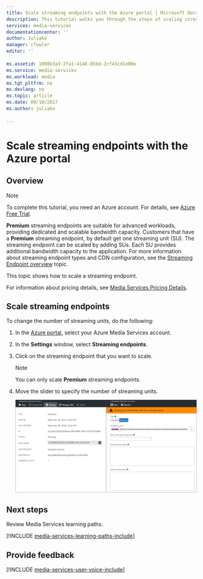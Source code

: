 ```yaml
---
title: Scale streaming endpoints with the Azure portal | Microsoft Docs
description: This tutorial walks you through the steps of scaling streaming endpoints with the Azure portal.
services: media-services
documentationcenter: ''
author: Juliako
manager: cfowler
editor: ''

ms.assetid: 1008b3a3-2fa1-4146-85bd-2cf43cd1e00e
ms.service: media-services
ms.workload: media
ms.tgt_pltfrm: na
ms.devlang: na
ms.topic: article
ms.date: 09/10/2017
ms.author: juliako

---
```

# Scale streaming endpoints with the Azure portal
## Overview

> [!NOTE]
> To complete this tutorial, you need an Azure account. For details, see [Azure Free Trial](https://azure.microsoft.com/pricing/free-trial/). 
> 
> 

**Premium** streaming endpoints are suitable for advanced workloads, providing dedicated and scalable bandwidth capacity. Customers that have a **Premium** streaming endpoint, by default get one streaming unit (SU). The streaming endpoint can be scaled by adding SUs. Each SU provides additional bandwidth capacity to the application. For more information about streaming endpoint types and CDN configuration, see the [Streaming Endpoint overview](media-services-streaming-endpoints-overview.md) topic.
 
This topic shows how to scale a streaming endpoint.

For information about pricing details, see [Media Services Pricing Details](https://go.microsoft.com/fwlink/?LinkId=275107).

## Scale streaming endpoints

To change the number of streaming units, do the following:

1. In the [Azure portal](https://portal.azure.com/), select your Azure Media Services account.
2. In the **Settings** window, select **Streaming endpoints**.
3. Click on the streaming endpoint that you want to scale. 

	> [!NOTE] 
	> You can only scale **Premium** streaming endpoints.

4. Move the slider to specify the number of streaming units.

	![Streaming endpoint](./media/media-services-portal-manage-streaming-endpoints/media-services-manage-streaming-endpoints3.png)

## Next steps
Review Media Services learning paths.

[!INCLUDE [media-services-learning-paths-include](../../../includes/media-services-learning-paths-include.md)]

## Provide feedback
[!INCLUDE [media-services-user-voice-include](../../../includes/media-services-user-voice-include.md)]


